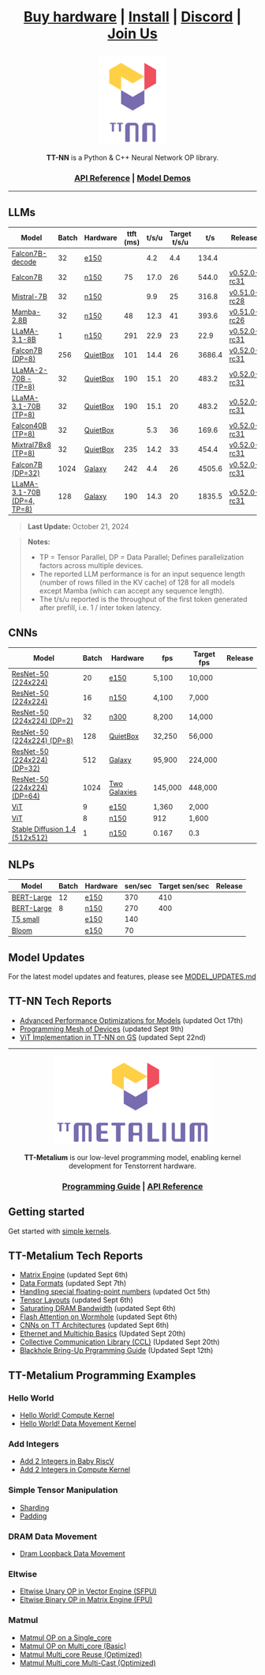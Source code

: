 <div align="center">

<h1>

[Buy hardware](https://tenstorrent.com/cards/) | [Install](./INSTALLING.md) | [Discord](https://discord.gg/tvhGzHQwaj) | [Join Us](https://boards.greenhouse.io/tenstorrent/jobs/4155609007)

</h1>

<img src="./docs/source/common/_static/tt_nn_w_logo.png" alt="ttnn logo" height="180"/>

**TT-NN** is a Python & C++ Neural Network OP library.

<h3>

[API Reference](https://docs.tenstorrent.com/ttnn/latest/index.html) | [Model Demos](./models/demos/)

</h3>

</div>

---

## LLMs
| Model                                                         | Batch | Hardware                                                 | ttft (ms) | t/s/u | Target<br>t/s/u | t/s    | Release                                                                   |
|---------------------------------------------------------------|-------|----------------------------------------------------------|----------|-------|-----------------|--------|---------------------------------------------------------------------------|
| [Falcon7B-decode](./models/demos/ttnn_falcon7b)               | 32    | [e150](https://tenstorrent.com/hardware/grayskull)       |          | 4.2   | 4.4             | 134.4  |                                                                           |
| [Falcon7B](./models/demos/wormhole/falcon7b)                  | 32    | [n150](https://tenstorrent.com/hardware/wormhole)        | 75       | 17.0  | 26              | 544.0  | [v0.52.0-rc31](https://github.com/tenstorrent/tt-metal/tree/v0.52.0-rc31) |
| [Mistral-7B](./models/demos/wormhole/mistral7b)               | 32    | [n150](https://tenstorrent.com/hardware/wormhole)        |          | 9.9   | 25              | 316.8  | [v0.51.0-rc28](https://github.com/tenstorrent/tt-metal/tree/v0.51.0-rc28) |
| [Mamba-2.8B](./models/demos/wormhole/mamba)                   | 32    | [n150](https://tenstorrent.com/hardware/wormhole)        | 48       | 12.3  | 41              | 393.6  | [v0.51.0-rc26](https://github.com/tenstorrent/tt-metal/tree/v0.51.0-rc26) |
| [LLaMA-3.1-8B](./models/demos/wormhole/llama31_8b)            | 1     | [n150](https://tenstorrent.com/hardware/wormhole)        | 291      | 22.9  | 23              | 22.9   | [v0.52.0-rc31](https://github.com/tenstorrent/tt-metal/tree/v0.52.0-rc31) |
| [Falcon7B (DP=8)](./models/demos/t3000/falcon7b)              | 256   | [QuietBox](https://tenstorrent.com/hardware/tt-quietbox) | 101      | 14.4  | 26              | 3686.4 | [v0.52.0-rc31](https://github.com/tenstorrent/tt-metal/tree/v0.52.0-rc31) |
| [LLaMA-2-70B - (TP=8)](./models/demos/t3000/llama2_70b)       | 32    | [QuietBox](https://tenstorrent.com/hardware/tt-quietbox) | 190      | 15.1  | 20              | 483.2  | [v0.52.0-rc31](https://github.com/tenstorrent/tt-metal/tree/v0.52.0-rc31) |
| [LLaMA-3.1-70B (TP=8)](./models/demos/t3000/llama3_70b)       | 32    | [QuietBox](https://tenstorrent.com/hardware/tt-quietbox) | 190      | 15.1  | 20              | 483.2  | [v0.52.0-rc31](https://github.com/tenstorrent/tt-metal/tree/v0.52.0-rc31) |
| [Falcon40B (TP=8)](./models/demos/t3000/falcon40b)            | 32    | [QuietBox](https://tenstorrent.com/hardware/tt-quietbox) |          | 5.3   | 36              | 169.6  | [v0.52.0-rc31](https://github.com/tenstorrent/tt-metal/tree/v0.52.0-rc31) |
| [Mixtral7Bx8 (TP=8)](./models/demos/t3000/mixtral8x7b)        | 32    | [QuietBox](https://tenstorrent.com/hardware/tt-quietbox) | 235      | 14.2  | 33              | 454.4  | [v0.52.0-rc31](https://github.com/tenstorrent/tt-metal/tree/v0.52.0-rc31) |
| [Falcon7B (DP=32)](./models/demos/tg/falcon7b)                | 1024  | [Galaxy](https://tenstorrent.com/hardware/galaxy)        | 242      | 4.4   | 26              | 4505.6 | [v0.52.0-rc31](https://github.com/tenstorrent/tt-metal/tree/v0.52.0-rc31) |
| [LLaMA-3.1-70B (DP=4, TP=8)](./models/demos/t3000/llama3_70b) | 128   | [Galaxy](https://tenstorrent.com/hardware/galaxy)        | 190      | 14.3  | 20              | 1835.5 | [v0.52.0-rc31](https://github.com/tenstorrent/tt-metal/tree/v0.52.0-rc31) |
> **Last Update:** October 21, 2024

> **Notes:**
> - TP = Tensor Parallel, DP = Data Parallel; Defines parallelization factors across multiple devices.
> - The reported LLM performance is for an input sequence length (number of rows filled in the KV cache) of 128 for all models except Mamba (which can accept any sequence length).
> - The t/s/u reported is the throughput of the first token generated after prefill, i.e. 1 / inter token latency.

## CNNs
| Model                                                                       | Batch | Hardware                                                 | fps     | Target fps | Release     |
|-----------------------------------------------------------------------------|-------|----------------------------------------------------------|---------|------------|-------------|
| [ResNet-50 (224x224)](./models/demos/grayskull/resnet50)                    | 20    | [e150](https://tenstorrent.com/hardware/grayskull)       | 5,100   | 10,000     |             |
| [ResNet-50 (224x224)](./models/demos/wormhole/resnet50)                     | 16    | [n150](https://tenstorrent.com/hardware/wormhole)        | 4,100   | 7,000      |             |
| [ResNet-50 (224x224) (DP=2)](./models/demos/wormhole/resnet50)              | 32    | [n300](https://tenstorrent.com/hardware/wormhole)        | 8,200   | 14,000     |             |
| [ResNet-50 (224x224) (DP=8)](./models/demos/t3000/resnet50)                 | 128   | [QuietBox](https://tenstorrent.com/hardware/tt-quietbox) | 32,250  | 56,000     |             |
| [ResNet-50 (224x224) (DP=32)](./models/demos/tg/resnet50)                   | 512   | [Galaxy](https://tenstorrent.com/hardware/galaxy)        | 95,900  | 224,000    |             |
| [ResNet-50 (224x224) (DP=64)](./models/demos/tgg/resnet50)                  | 1024  | [Two Galaxies](https://tenstorrent.com/hardware/galaxy)  | 145,000 | 448,000    |             |
| [ViT](./models/demos/grayskull/vit)                                         | 9     | [e150](https://tenstorrent.com/hardware/grayskull)       | 1,360   | 2,000      |             |
| [ViT](./models/demos/wormhole/vit)                                          | 8     | [n150](https://tenstorrent.com/hardware/wormhole)        | 912     | 1,600      |             |
| [Stable Diffusion 1.4 (512x512)](./models/demos/wormhole/stable_diffusion)  | 1     | [n150](https://tenstorrent.com/hardware/wormhole)        | 0.167   | 0.3        |             |

## NLPs
| Model                                               | Batch | Hardware                                           | sen/sec | Target sen/sec | Release |
|-----------------------------------------------------|-------|----------------------------------------------------|---------|----------------|---------|
| [BERT-Large](./models/demos/metal_BERT_large_11/)   | 12    | [e150](https://tenstorrent.com/hardware/grayskull) | 370     | 410            |         |
| [BERT-Large](./models/demos/metal_BERT_large_11/)   | 8     | [n150](https://tenstorrent.com/hardware/wormhole)  | 270     | 400            |         |
| [T5 small](.models/demos/grayskull/t5)              |       | [e150](https://tenstorrent.com/hardware/grayskull) | 140     |                |         |
| [Bloom](.models/demos/grayskull/functional_bloom)   |       | [e150](https://tenstorrent.com/hardware/grayskull) | 70      |                |         |

## Model Updates
For the latest model updates and features, please see [MODEL_UPDATES.md](models/MODEL_UPDATES.md)

## TT-NN Tech Reports
- [Advanced Performance Optimizations for Models](./tech_reports/AdvancedPerformanceOperationsForModels/AdvancedPerformanceOptimizationsForModels.md) (updated Oct 17th)
- [Programming Mesh of Devices](./tech_reports/Programming%20Mesh%20of%20Devices/Programming%20Mesh%20of%20Devices%20with%20TT-NN.md) (updated Sept 9th)
- [ViT Implementation in TT-NN on GS](./tech_reports/ViT-TTNN/vit.md)  (updated Sept 22nd)
---

<div align="center">

<img src="./docs/source/common/_static/tt_metalium_w_logo.png" alt="TT-Metalium logo" height="180"/>

**TT-Metalium** is our low-level programming model, enabling kernel development for Tenstorrent hardware.


<h3>

[Programming Guide](./METALIUM_GUIDE.md) | [API Reference](https://docs.tenstorrent.com/tt-metalium/latest/tt_metal/apis/index.html)

</h3>
</div>

## Getting started

Get started with [simple kernels](https://docs.tenstorrent.com/tt-metalium/latest/tt_metal/examples/index.html).

## TT-Metalium Tech Reports
- [Matrix Engine](./tech_reports/matrix_engine/matrix_engine.md) (updated Sept 6th)
- [Data Formats](./tech_reports/data_formats/data_formats.md) (updated Sept 7th)
- [Handling special floating-point numbers](./tech_reports/Handling_Special_Value/special_values.md) (updated Oct 5th)
- [Tensor Layouts](./tech_reports/tensor_layouts/tensor_layouts.md) (updated Sept 6th)
- [Saturating DRAM Bandwidth](./tech_reports/Saturating_DRAM_bandwidth/Saturating_DRAM_bandwidth.md) (updated Sept 6th)
- [Flash Attention on Wormhole](./tech_reports/FlashAttention/FlashAttention.md) (updated Sept 6th)
- [CNNs on TT Architectures](./tech_reports/CNNs/ttcnn.md) (updated Sept 6th)
- [Ethernet and Multichip Basics](./tech_reports/EthernetMultichip/BasicEthernetGuide.md) (Updated Sept 20th)
- [Collective Communication Library (CCL)](./tech_reports/EthernetMultichip/CclDeveloperGuide.md) (Updated Sept 20th)
- [Blackhole Bring-Up Prgramming Guide](./tech_reports/Blackhole/BlackholeBringUpProgrammingGuide.md) (Updated Sept 12th)

## TT-Metalium Programming Examples
### Hello World
- [Hello World! Compute Kernel](./tech_reports/prog_examples/hello_world_compute/hello_world_compute.md)
- [Hello World! Data Movement Kernel](./tech_reports/prog_examples/hello_world_data_movement/hello_world_data_movement.md)
### Add Integers
- [Add 2 Integers in Baby RiscV](./tech_reports/prog_examples/add_2_integers_in_riscv/add_2_integers_in_riscv.md)
- [Add 2 Integers in Compute Kernel](./tech_reports/prog_examples/add_2_integers_in_compute/add_2_integers_in_compute.md)
### Simple Tensor Manipulation
- [Sharding](./tech_reports/prog_examples/shard_data_rm/shard_data_rm.md)
- [Padding](./tech_reports/prog_examples/pad_multi_core/pad_multi_core.md)
### DRAM Data Movement
- [Dram Loopback Data Movement](./tech_reports/prog_examples/dram_loopback/dram_loopback.md)
### Eltwise
- [Eltwise Unary OP in Vector Engine (SFPU)](./tech_reports/prog_examples/eltwise_sfpu/eltwise_sfpu.md)
- [Eltwise Binary OP in Matrix Engine (FPU)](./tech_reports/prog_examples/eltwise_binary/eltwise_binary.md)
### Matmul
- [Matmul OP on a Single_core](./tech_reports/prog_examples/matmul_single_core/matmul_single_core.md)
- [Matmul OP on Multi_core (Basic)](./tech_reports/prog_examples/matmul_multi_core/matmul_multi_core.md)
- [Matmul Multi_core Reuse (Optimized)](./tech_reports/prog_examples/matmul_multi_core_optimized/data_reuse.md)
- [Matmul Multi_core Multi-Cast (Optimized)](./tech_reports/prog_examples/matmul_multi_core_optimized/data_mcast.md)
